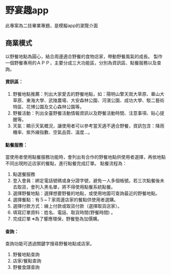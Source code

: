 # 野宴趣app
此專案為二技畢業專題，是模擬app的瀏覽介面
## 商業模式
以野餐地點為圓心，結合周邊適合野餐的食物店家，帶動野餐風氣的成長。
製作一個野餐專用的ＡＰＰ，主要分成三大功能區，分別為資訊區、點餐服務以及查詢。
#### 資訊區：
1. 野餐地點推薦：列出大家愛去的野餐地點，如：陽明山擎天崗大草原、華山大草原、東海大學、武陵農場、大安森林公園、河濱公園、成功大學、駁二藝術特區、花博公園及文心森林公園等。
2. 野餐活動：列出全臺野餐活動情報資訊以及野餐活動時間、注意事項、貼心提醒等。
3. 天氣：顯示天氣概況，讓使用者可以參考當天適不適合野餐，資訊包含：降雨機率、紫外線指數、空氣品質、溫度...。

#### 點餐服務：
當使用者使用點餐服務功能時，會列出有合作的野餐地點供使用者選擇，再依地點不同出現附近店家的餐點，進行點餐完成訂單。
點餐流程為：
1. 點選餐服務
2. 登入會員：綁定電話號碼或身分證字號，避免一人多個帳號。若三次點餐後未去取貨，會列入黑名單，將不得使用點餐系統點餐。
3. 選擇野餐地點：選擇想要野餐的地點，或使用地圖可查詢最近的野餐地點。
4. 選擇餐點：有５~７家周邊店家的餐點供使用者選購。
5. 選擇付款方式：線上付款或取貨付款（選擇取貨店家）。
6. 填寫訂單資料：姓名、電話、取貨時間(野餐時間) 。
7. 完成訂單
※為了響應環保，野餐墊為加價購。

#### 查詢：
查詢功能可透過關鍵字搜尋野餐地點或店家。
1. 野餐地點查詢
2. 店家/餐點查詢
3. 野餐食譜查詢
